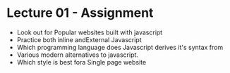 # Lecture 01 - Assignment

- Look out for Popular websites built with javascript
- Practice both inline andExternal Javascript
- Which programming language does Javascript derives it's syntax from
- Various modern alternatives to javascript.
- Which style is best fora Single page website
